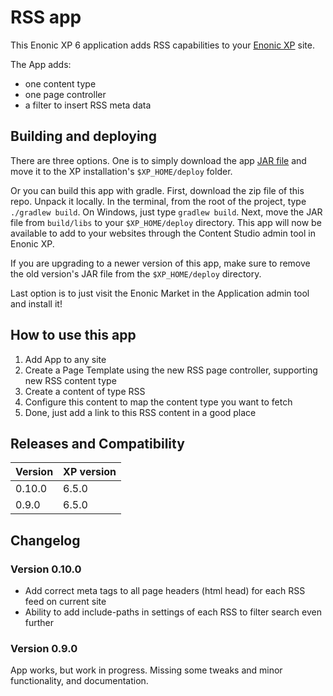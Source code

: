 # RSS app

This Enonic XP 6 application adds RSS capabilities to your [Enonic XP](https://github.com/enonic/xp) site.

The App adds:
* one content type
* one page controller
* a filter to insert RSS meta data

## Building and deploying

There are three options. One is to simply download the app [JAR file](http://repo.enonic.com/public/com/enonic/app/rss/0.10.0/rss-0.10.0.jar) and move it to the XP installation's `$XP_HOME/deploy` folder.

Or you can build this app with gradle. First, download the zip file of this repo. Unpack it locally. In the terminal, from the root of the project, type `./gradlew build`. On Windows, just type `gradlew build`. Next, move the JAR file from `build/libs` to your `$XP_HOME/deploy` directory. This app will now be available to add to your websites through the Content Studio admin tool in Enonic XP.

If you are upgrading to a newer version of this app, make sure to remove the old version's JAR file from the `$XP_HOME/deploy` directory.

Last option is to just visit the Enonic Market in the Application admin tool and install it!

## How to use this app

1. Add App to any site
2. Create a Page Template using the new RSS page controller, supporting new RSS content type
3. Create a content of type RSS
4. Configure this content to map the content type you want to fetch
5. Done, just add a link to this RSS content in a good place

## Releases and Compatibility

| Version        | XP version |
| ------------- | ------------- |
| 0.10.0 | 6.5.0 |
| 0.9.0 | 6.5.0 |

## Changelog

### Version 0.10.0

* Add correct meta tags to all page headers (html head) for each RSS feed on current site
* Ability to add include-paths in settings of each RSS to filter search even further

### Version 0.9.0

App works, but work in progress. Missing some tweaks and minor functionality, and documentation.
